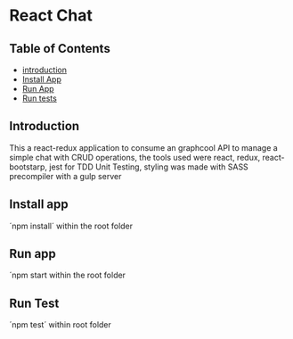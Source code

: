 # React Chat

## Table of Contents

- [introduction](#introduction)
- [Install App](#intall-app)
- [Run App](#run-app)
- [Run tests](#run-test)

## Introduction

This a react-redux application to consume an graphcool API to manage a simple chat with CRUD operations, the tools used were react, redux, react-bootstarp, jest for TDD Unit Testing, styling was made with SASS precompiler with a gulp server

## Install app
´npm install´ within the root folder

## Run app
´npm start within the root folder

## Run Test

´npm test´ within root folder
